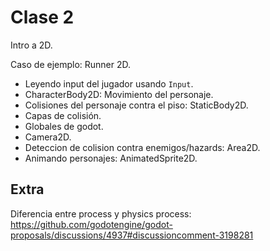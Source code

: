 # Clase 2

Intro a 2D.

Caso de ejemplo: Runner 2D.

- Leyendo input del jugador usando `Input`.
- CharacterBody2D: Movimiento del personaje.
- Colisiones del personaje contra el piso: StaticBody2D.
- Capas de colisión.
- Globales de godot.
- Camera2D.
- Deteccion de colision contra enemigos/hazards: Area2D.
- Animando personajes: AnimatedSprite2D.

## Extra

Diferencia entre process y physics process: https://github.com/godotengine/godot-proposals/discussions/4937#discussioncomment-3198281

